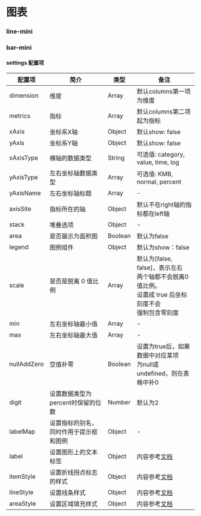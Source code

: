# 图表
### line-mini
<vuep template="#example"></vuep>

<script v-pre type="text/x-template" id="example">
<template>
  <div>
    <ve-line-mini  :data="chartData"
                   :settings="chartSettings">
    </ve-line-mini>
  </div>
</template>

<script>
  module.exports = {
    created() {
       this.chartData = {
         columns: ['日期', '成本'],
         rows: [
           { '日期': '1月1日', '成本': 1523 },
           { '日期': '1月2日', '成本': 1223 },
           { '日期': '1月3日', '成本': 2123 },
           { '日期': '1月4日', '成本': 4123 },
           { '日期': '1月5日', '成本': 3123 },
           { '日期': '1月6日', '成本': 8123 },
         ],
       }
       this.chartSettings = {
         stack: { '售价': ['成本', '利润'] },
         area: true,
       };
    },
  }
</script>
</script>

### bar-mini
<vuep template="#example"></vuep>

<script v-pre type="text/x-template" id="example">
<template>
  <div>
    <ve-histogram-mini :data="chartData"
                 :settings="chartSettings">
    </ve-histogram-mini>
  </div>
</template>

<script>
  module.exports = {
    created() {
       this.chartData = {
         columns: ['日期', '成本'],
         rows: [
           { '日期': '1月1日', '成本': 1523 },
           { '日期': '1月2日', '成本': 1223 },
           { '日期': '1月3日', '成本': 2123 },
           { '日期': '1月4日', '成本': 4123 },
           { '日期': '1月5日', '成本': 3123 },
           { '日期': '1月6日', '成本': 8123 },
         ],
       }
       this.chartSettings = {
         stack: { '售价': ['成本', '利润'] },
         area: true,
       };
    },
  }
</script>
</script>

#### settings 配置项

| 配置项 | 简介 | 类型 | 备注 |
| --- | --- | --- | --- |
| dimension | 维度 | Array | 默认columns第一项为维度 |
| metrics | 指标 | Array | 默认columns第二项起为指标 |
| xAxis   | 坐标系X轴  | Object  | 默认show: false  |
| yAxis  | 坐标系Y轴  | Object  | 默认show: false  |
| xAxisType | 横轴的数据类型 | String | 可选值: category, value, time, log |
| yAxisType | 左右坐标轴数据类型 | Array | 可选值: KMB, normal, percent |
| yAxisName | 左右坐标轴标题 | Array | - |
| axisSite | 指标所在的轴 | Object | 默认不在right轴的指标都在left轴 |
| stack | 堆叠选项 | Object | - |
| area | 是否展示为面积图 | Boolean | 默认为false |
| legend   | 图例组件  | Object  | 默认为show：false  |
| scale | 是否是脱离 0 值比例 | Array | 默认为[false, false]，表示左右<br>两个轴都不会脱离0值比例。<br>设置成 true 后坐标刻度不会<br>强制包含零刻度<br> |
| min | 左右坐标轴最小值 | Array | - |
| max | 左右坐标轴最大值 | Array | - |
| nullAddZero | 空值补零 | Boolean | 设置为true后，如果数据中对应某项<br>为null或undefined，则在表格中补0 |
| digit | 设置数据类型为percent时保留的位数 | Number | 默认为2 |
| labelMap | 设置指标的别名，同时作用于提示框和图例 | Object | - |
| label | 设置图形上的文本标签 | Object | 内容参考[文档](http://echarts.baidu.com/option.html#series-line.label) |
| itemStyle | 设置折线拐点标志的样式 | Object | 内容参考[文档](http://echarts.baidu.com/option.html#series-line.itemStyle) |
| lineStyle | 设置线条样式 | Object | 内容参考[文档](http://echarts.baidu.com/option.html#series-line.lineStyle) |
| areaStyle | 设置区域填充样式 | Object | 内容参考[文档](http://echarts.baidu.com/option.html#series-line.areaStyle) |

